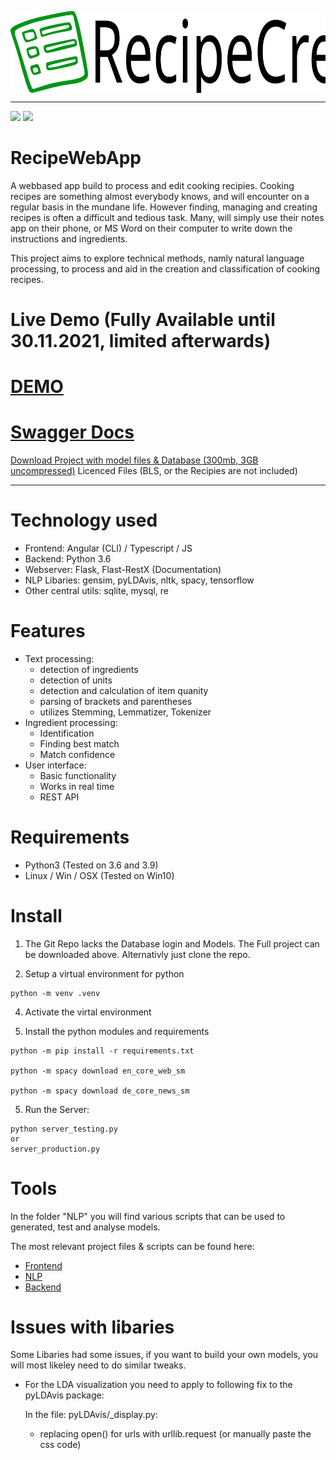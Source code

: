 
<p align="center">
 <img src="./RecipeWebAppFrontend/src/assets/icons/logo.svg" align="middle" width = "600"/>
<p align="center">

------------------------------------------------------------------------------------------
<p align="left">
    <a href=""><img src="https://img.shields.io/badge/python-3.6+-aff.svg"></a>
    <a href=""><img src="https://img.shields.io/badge/os-linux%2C%20win%2C%20mac-pink.svg"></a>
</p>

# RecipeWebApp
 A webbased app build to process and edit cooking recipies.
 Cooking recipes are something almost everybody knows, and will encounter on a regular basis in the mundane life.
However finding, managing and creating recipes is often a difficult and tedious task. Many, will simply use their notes app on their phone, or MS Word on their computer to write down the instructions and ingredients.

This project aims to explore technical methods, namly natural language processing, to process and aid in the creation and classification of cooking recipes.

# Live Demo (Fully Available until 30.11.2021, limited afterwards)

<h1><a href="https://recipe.bergter.com/">DEMO</a></h1>
<h1><a href="https://recipe.bergter.com/api/doc">Swagger Docs</a></h1>
<a href="https://eric.bergter.com/files/RecipeCreator.zip">Download Project with model files & Database (300mb, 3GB uncompressed)</a> Licenced Files (BLS, or the Recipies are not included)



------------------------------------------------------------------------------------------

# Technology used
- Frontend: Angular (CLI) / Typescript / JS
- Backend: Python 3.6
- Webserver: Flask, Flast-RestX (Documentation)
- NLP Libaries: gensim, pyLDAvis, nltk, spacy, tensorflow
- Other central utils: sqlite, mysql, re

# Features

- Text processing:
    - detection of ingredients
    - detection of units
    - detection and calculation of item quanity
    - parsing of brackets and parentheses
    - utilizes Stemming, Lemmatizer, Tokenizer
- Ingredient processing:
    - Identification
    - Finding best match
    - Match confidence
- User interface:
    - Basic functionality
    - Works in real time
    - REST API
    


# Requirements
- Python3 (Tested on 3.6 and 3.9)
- Linux / Win / OSX (Tested on Win10)

# Install
1. The Git Repo lacks the Database login and Models. The Full project can be downloaded above.
Alternativly just clone the repo.

2. Setup a virtual environment for python
```
python -m venv .venv
```
4. Activate the virtal environment

5. Install the python modules and requirements

```
python -m pip install -r requirements.txt

python -m spacy download en_core_web_sm

python -m spacy download de_core_news_sm
```

5. Run the Server:
```
python server_testing.py
or
server_production.py
```

# Tools
In the folder "NLP" you will find various scripts that can be used to generated, test and analyse models.

The most relevant project files & scripts can be found here:
- <a href="https://github.com/Yoshi-E/RecipeCreator/tree/master/RecipeWebAppFrontend/src/app">Frontend</a>
- <a href="https://github.com/Yoshi-E/RecipeCreator/tree/master/NLP">NLP</a>
- <a href="https://github.com/Yoshi-E/RecipeCreator/tree/master/Webserver/static/py">Backend</a>

# Issues with libaries
Some Libaries had some issues, if you want to build your own models, you will most likeley need to do similar tweaks.

- For the LDA visualization you need to apply to following fix to the pyLDAvis package:
  
    In the file: pyLDAvis/_display.py:
    - replacing open() for urls with urllib.request (or manually paste the css code)